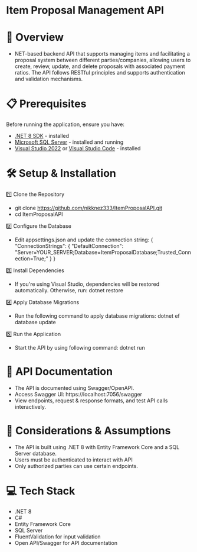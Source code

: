 # Item Proposal Management API

# 🚀 Overview
- NET-based backend API that supports managing items and facilitating a proposal system between different parties/companies, allowing users to create, review, update, and delete proposals with associated payment ratios. The API follows RESTful principles and supports authentication and validation mechanisms.
  
# 📋 Prerequisites
Before running the application, ensure you have:

- [.NET 8 SDK](https://dotnet.microsoft.com/en-us/download/dotnet/8.0) - installed
- [Microsoft SQL Server](https://www.microsoft.com/en-us/sql-server/sql-server-downloads) - installed and running
- [Visual Studio 2022](https://visualstudio.microsoft.com/downloads/) or [Visual Studio Code](https://code.visualstudio.com/download) - installed

# 🛠️ Setup & Installation
1️⃣ Clone the Repository
- git clone https://github.com/nikknez333/ItemProposalAPI.git
- cd ItemProposalAPI
  
2️⃣ Configure the Database
- Edit appsettings.json and update the connection string:
{
  "ConnectionStrings": {
    "DefaultConnection": "Server=YOUR_SERVER;Database=ItemProposalDatabase;Trusted_Connection=True;"
  }
}

3️⃣ Install Dependencies
- If you're using Visual Studio, dependencies will be restored automatically.
Otherwise, run:
  dotnet restore

4️⃣ Apply Database Migrations
- Run the following command to apply database migrations:
  dotnet ef database update
  
5️⃣ Run the Application
- Start the API by using following command:
  dotnet run
  
# 📖 API Documentation
- The API is documented using Swagger/OpenAPI.
- Access Swagger UI: https://localhost:7056/swagger
- View endpoints, request & response formats, and test API calls interactively.
  
# 📌 Considerations & Assumptions
- The API is built using .NET 8 with Entity Framework Core and a SQL Server database.
- Users must be authenticated to interact with API
- Only authorized parties can use certain endpoints.
  
# 💻 Tech Stack
- .NET 8
- C#
- Entity Framework Core
- SQL Server
- FluentValidation for input validation
- Open API/Swagger for API documentation
